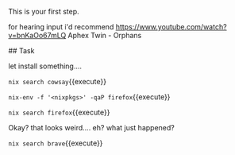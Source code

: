 This is your first step.

for hearing input i'd recommend  https://www.youtube.com/watch?v=bnKaOo67mLQ
Aphex Twin - Orphans


## Task

let install something....

`nix search cowsay`{{execute}}

`nix-env -f '<nixpkgs>' -qaP firefox`{{execute}}

`nix search firefox`{{execute}}

Okay? that looks weird.... eh? what just happened?

`nix search brave`{{execute}}
